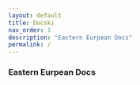 ```yaml
---
layout: default
title: Docski
nav_order: 1
description: "Eastern Eurpean Docs"
permalink: /
---
```


### Eastern Eurpean Docs

